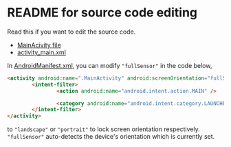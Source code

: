 # README for source code editing

Read this if you want to edit the source code. 
* [MainAcivity file](/app/src/main/java/com/example/controlapp310/MainActivity.java/)
* [activity_main.xml](/app/src/main/res/layout/activity_main.xml/)

In [AndroidManifest.xml](/app/src/main/AndroidManifest.xml/), you can modify `"fullSensor"` in the code below, 

```html
<activity android:name=".MainActivity" android:screenOrientation="fullSensor">
        <intent-filter>
                <action android:name="android.intent.action.MAIN" />

                <category android:name="android.intent.category.LAUNCHER" />
        </intent-filter>
</activity>
  ```
  to `"landscape"` or `"portrait"` to lock screen orientation respectively. `"fullSensor"` auto-detects the device's orientation which is currently set.
